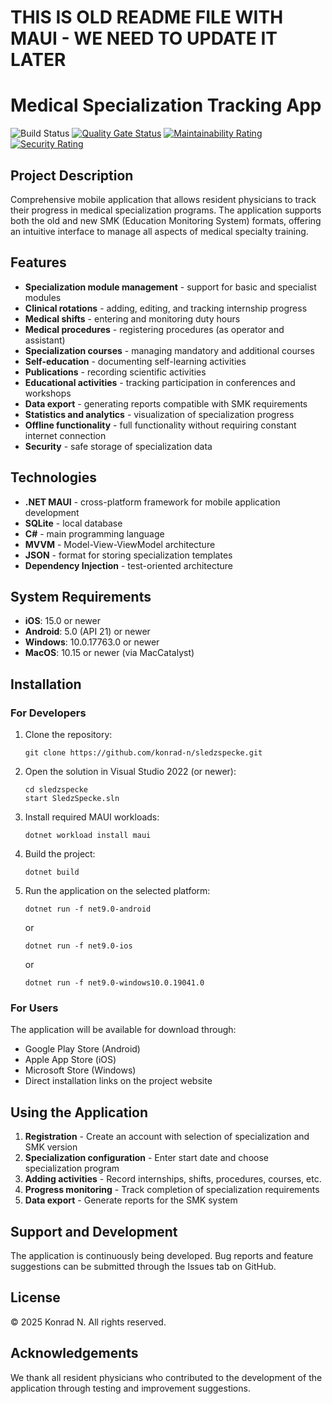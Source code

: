 # THIS IS OLD README FILE WITH MAUI - WE NEED TO UPDATE IT LATER

# Medical Specialization Tracking App

![Build Status](https://github.com/konrad-n/mock/actions/workflows/dotnet.yml/badge.svg)
[![Quality Gate Status](https://sonarcloud.io/api/project_badges/measure?project=konrad-n_mock&metric=alert_status)](https://sonarcloud.io/dashboard?id=konrad-n_mock)
[![Maintainability Rating](https://sonarcloud.io/api/project_badges/measure?project=konrad-n_mock&metric=sqale_rating)](https://sonarcloud.io/dashboard?id=konrad-n_mock)
[![Security Rating](https://sonarcloud.io/api/project_badges/measure?project=konrad-n_mock&metric=security_rating)](https://sonarcloud.io/dashboard?id=konrad-n_mock)

## Project Description

Comprehensive mobile application that allows resident physicians to track their progress in medical specialization programs. The application supports both the old and new SMK (Education Monitoring System) formats, offering an intuitive interface to manage all aspects of medical specialty training.

## Features

- **Specialization module management** - support for basic and specialist modules
- **Clinical rotations** - adding, editing, and tracking internship progress
- **Medical shifts** - entering and monitoring duty hours
- **Medical procedures** - registering procedures (as operator and assistant)
- **Specialization courses** - managing mandatory and additional courses
- **Self-education** - documenting self-learning activities
- **Publications** - recording scientific activities
- **Educational activities** - tracking participation in conferences and workshops
- **Data export** - generating reports compatible with SMK requirements
- **Statistics and analytics** - visualization of specialization progress
- **Offline functionality** - full functionality without requiring constant internet connection
- **Security** - safe storage of specialization data

## Technologies

- **.NET MAUI** - cross-platform framework for mobile application development
- **SQLite** - local database
- **C#** - main programming language
- **MVVM** - Model-View-ViewModel architecture
- **JSON** - format for storing specialization templates
- **Dependency Injection** - test-oriented architecture

## System Requirements

- **iOS**: 15.0 or newer
- **Android**: 5.0 (API 21) or newer
- **Windows**: 10.0.17763.0 or newer
- **MacOS**: 10.15 or newer (via MacCatalyst)

## Installation

### For Developers

1. Clone the repository:
   ```
   git clone https://github.com/konrad-n/sledzspecke.git
   ```

2. Open the solution in Visual Studio 2022 (or newer):
   ```
   cd sledzspecke
   start SledzSpecke.sln
   ```

3. Install required MAUI workloads:
   ```
   dotnet workload install maui
   ```

4. Build the project:
   ```
   dotnet build
   ```

5. Run the application on the selected platform:
   ```
   dotnet run -f net9.0-android
   ```
   or
   ```
   dotnet run -f net9.0-ios
   ```
   or
   ```
   dotnet run -f net9.0-windows10.0.19041.0
   ```

### For Users

The application will be available for download through:
- Google Play Store (Android)
- Apple App Store (iOS)
- Microsoft Store (Windows)
- Direct installation links on the project website

## Using the Application

1. **Registration** - Create an account with selection of specialization and SMK version
2. **Specialization configuration** - Enter start date and choose specialization program
3. **Adding activities** - Record internships, shifts, procedures, courses, etc.
4. **Progress monitoring** - Track completion of specialization requirements
5. **Data export** - Generate reports for the SMK system

## Support and Development

The application is continuously being developed. Bug reports and feature suggestions can be submitted through the Issues tab on GitHub.

## License

© 2025 Konrad N. All rights reserved.

## Acknowledgements

We thank all resident physicians who contributed to the development of the application through testing and improvement suggestions.

